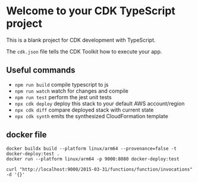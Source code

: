 # Welcome to your CDK TypeScript project

This is a blank project for CDK development with TypeScript.

The `cdk.json` file tells the CDK Toolkit how to execute your app.

## Useful commands

- `npm run build` compile typescript to js
- `npm run watch` watch for changes and compile
- `npm run test` perform the jest unit tests
- `npx cdk deploy` deploy this stack to your default AWS account/region
- `npx cdk diff` compare deployed stack with current state
- `npx cdk synth` emits the synthesized CloudFormation template

## docker file

```shell
docker buildx build --platform linux/arm64 --provenance=false -t docker-deploy:test .
docker run --platform linux/arm64 -p 9000:8080 docker-deploy:test
```

```shell
curl "http://localhost:9000/2015-03-31/functions/function/invocations" -d '{}'
```
